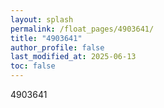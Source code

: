 ```yaml
---
layout: splash
permalink: /float_pages/4903641/
title: "4903641"
author_profile: false
last_modified_at: 2025-06-13
toc: false
---
```

 
4903641
